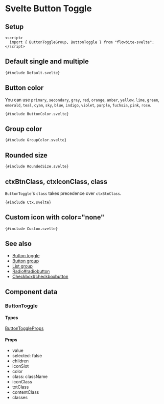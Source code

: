 # Svelte Button Toggle


## Setup

```svelte
<script>
  import { ButtonToggleGroup, ButtonToggle } from "flowbite-svelte";
</script>
```

## Default single and multiple

```svelte
{#include Default.svelte}
```

## Button color

You can use `primary`, `secondary`, `gray`, `red`, `orange`, `amber`, `yellow`, `lime`, `green`, `emerald`, `teal`, `cyan`, `sky`, `blue`, `indigo`, `violet`, `purple`, `fuchsia`, `pink`, `rose`.

```svelte
{#include ButtonColor.svelte}
```

## Group color

```svelte
{#include GroupColor.svelte}
```

## Rounded size

```svelte
{#include RoundedSize.svelte}
```

## ctxBtnClass, ctxIconClass, class

`ButtonToggle`'s `class` takes precedence over `ctxBtnClass`.

```svelte
{#include Ctx.svelte}
```

## Custom icon with color="none"

```svelte
{#include Custom.svelte}
```

## See also

- [Button toggle](https://flowbite-svelte.com/llm/extend/button-toggle.md)
- [Button group](https://flowbite-svelte.com/llm/components/button-group.md)
- [List group](https://flowbite-svelte.com/llm/components/list-group.md)
- [Radio#radiobutton](https://flowbite-svelte.com/llm/forms/radio#radiobutton.md)
- [Checkbox#checkboxbutton](https://flowbite-svelte.com/llm/forms/checkbox#checkboxbutton.md)

## Component data

### ButtonToggle

#### Types

[ButtonToggleProps](https://github.com/themesberg/flowbite-svelte/blob/main/src/lib/types.ts#L335)

#### Props

- value
- selected: false
- children
- iconSlot
- color
- class: className
- iconClass
- txtClass
- contentClass
- classes

